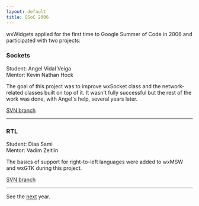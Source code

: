```yaml
---
layout: default
title: GSoC 2006
---
```


wxWidgets applied for the first time to Google Summer of Code in 2006 and
participated with two projects:

### Sockets
Student: Angel Vidal Veiga  
Mentor: Kevin Nathan Hock

The goal of this project was to improve wxSocket class and the network-related
classes built on top of it. It wasn't fully successful but the rest of the work
was done, with Angel's help, several years later.

[SVN branch](http://trac.wxwidgets.org/browser/wxWidgets/branches/SOC2006_SOCKETS)

----

### RTL
Student: Diaa Sami  
Mentor: Vadim Zeitlin

The basics of support for right-to-left languages were added to wxMSW and wxGTK
during this project.

[SVN branch](http://trac.wxwidgets.org/browser/wxWidgets/branches/SOC2006_RTL)

----

See the [next](../2007/) year.
